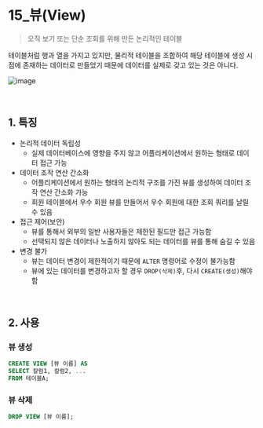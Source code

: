# 15_뷰(View)

>  오직 보기 또는 단순 조회를 위해 만든 논리적인 테이블

테이블처럼 행과 열을 가지고 있지만, 물리적 테이블을 조합하여 해당 테이블에 생성 시점에 존재하는 데이터로 만들었기 때문에 데이터를 실제로 갖고 있는 것은 아니다.

![image](https://github.com/siwon-park/Problem_Solving/assets/93081720/9f338e07-9ffd-460f-b781-f8ca51888466)

<br>

## 1. 특징

- 논리적 데이터 독립성
  - 실제 데이터베이스에 영향을 주지 않고 어플리케이션에서 원하는 형태로 데이터 접근 가능
- 데이터 조작 연산 간소화
  - 어플리케이션에서 원하는 형태의 논리적 구조를 가진 뷰를 생성하여 데이터 조작 연산 간소화 가능
  - 회원 테이블에서 우수 회원 뷰를 만들어서 우수 회원에 대한 조회 쿼리를 날릴 수 있음
- 접근 제어(보안)
  - 뷰를 통해서 외부의 일반 사용자들은 제한된 필드만 접근 가능함
  - 선택되지 않은 데이터나 노출하지 않아도 되는 데이터를 뷰를 통해 숨길 수 있음
- 변경 불가
  - 뷰는 데이터 변경이 제한적이기 때문에 `ALTER` 명령어로 수정이 불가능함
  - 뷰에 있는 데이터를 변경하고자 할 경우 `DROP(삭제)`후, 다시 `CREATE(생성)`해야 함

<br>

## 2. 사용

### 뷰 생성

```SQL
CREATE VIEW [뷰 이름] AS
SELECT 칼럼1, 칼럼2, ...
FROM 테이블A;
```

### 뷰 삭제

```SQL
DROP VIEW [뷰 이름];
```

